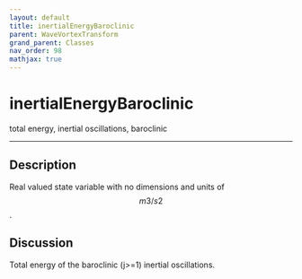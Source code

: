 ```yaml
---
layout: default
title: inertialEnergyBaroclinic
parent: WaveVortexTransform
grand_parent: Classes
nav_order: 98
mathjax: true
---
```


#  inertialEnergyBaroclinic

total energy, inertial oscillations, baroclinic


---

## Description
Real valued state variable with no dimensions and units of $$m3/s2$$.

## Discussion

Total energy of the baroclinic (j>=1) inertial oscillations.

